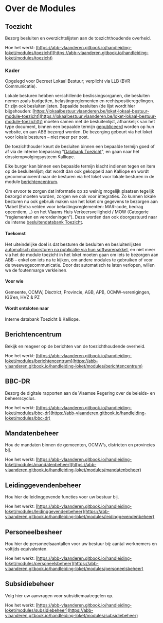 # Over de Modules

## Toezicht

Bezorg besluiten en overzichtslijsten aan de toezichthoudende overheid.

Hoe het werkt: [https://abb-vlaanderen.gitbook.io/handleiding-loket/modules/toezicht](https://abb-vlaanderen.gitbook.io/handleiding-loket/modules/toezicht)

### Kader

Opgelegd voor Decreet Lokaal Bestuur; verplicht via LLB \(BVR Communicatie\).

Lokale besturen hebben verschillende beslissingsorganen, die besluiten nemen zoals budgetten, belastingreglementen en rechtspositieregelingen. Er zijn ook besluitenlijsten. Bepaalde besluiten \(de lijst wordt hier bijgehouden: [https://lokaalbestuur.vlaanderen.be/loket-lokaal-bestuur-module-toezicht](https://lokaalbestuur.vlaanderen.be/loket-lokaal-bestuur-module-toezicht)\) moeten samen met de besluitenlijst, afhankelijk van het type document, binnen een bepaalde termijn [gepubliceerd](../melden.md) worden op hun website, en aan ABB bezorgd worden. De bezorging gebeurt via het loket voor lokale besturen – niet meer per post.

De toezichthouder keurt de besluiten binnen een bepaalde termijn goed of af via de interne toepassing "[Databank Toezicht](../toezicht.md)", en gaan naar het dossieropvolgingsysteem Kalliope.

Elke burger kan binnen een bepaalde termijn klacht indienen tegen en item op de besluitenlijst; dat wordt dan ook gekoppeld aan Kalliope en wordt gecommuniceerd naar de besturen via het loket voor lokale besturen in de module [berichtencentrum](over-de-modules.md#berichtencentrum). 

Om ervoor te zorgen dat informatie op zo weinig mogelijk plaatsen tegelijk bezorgd moeten worden, zorgen we ook voor integraties. Zo kunnen lokale besturen nu ook gebruik maken van het loket om gegevens te bezorgen aan Vlabel \(Extra velden voor belastingsreglementen: MAR-code, bedrag opcentiem, ..\) en het Vlaams Huis Verkeersveiligheid / MOW \(Categorie "reglementen en verordeningen"\). Deze worden dan ook doorgestuurd naar de interne [besluitendatabank Toezicht](../toezicht.md). 

#### Toekomst

Het uiteindelijke doel is dat besturen de besluiten en besluitenlijsten [automatisch doorsturen na publicatie via hun softwarepakket](../melden.md), en niet meer via het de module toezicht in het loket moeten gaan om iets te bezorgen aan ABB – enkel om iets na te kijken, om andere modules te gebruiken of voor de tweewegscommunicatie. Door dat automatisch te laten verlopen, willen we de foutenmarge verkleinen.

#### Voor wie

Gemeente, OCMW, Disctrict, Provincie, AGB, APB, OCMW-verenigingen, IGS’en, HVZ & PZ

#### Wordt ontsloten naar

Interne databank Toezicht & Kalliope.

## Berichtencentrum

Bekijk en reageer op de berichten van de toezichthoudende overheid.

Hoe het werkt: [https://abb-vlaanderen.gitbook.io/handleiding-loket/modules/berichtencentrum](https://abb-vlaanderen.gitbook.io/handleiding-loket/modules/berichtencentrum)

## BBC-DR

Bezorg de digitale rapporten aan de Vlaamse Regering over de beleids- en beheerscyclus.

Hoe het werkt: [https://abb-vlaanderen.gitbook.io/handleiding-loket/modules/bbc-dr](https://abb-vlaanderen.gitbook.io/handleiding-loket/modules/bbc-dr)

## Mandatenbeheer

Hou de mandaten binnen de gemeenten, OCMW’s, districten en provincies bij.

Hoe het werkt: [https://abb-vlaanderen.gitbook.io/handleiding-loket/modules/mandatenbeheer](https://abb-vlaanderen.gitbook.io/handleiding-loket/modules/mandatenbeheer)

## Leidinggevendenbeheer

Hou hier de leidinggevende functies voor uw bestuur bij.

Hoe het werkt: [https://abb-vlaanderen.gitbook.io/handleiding-loket/modules/leidinggevendenbeheer](https://abb-vlaanderen.gitbook.io/handleiding-loket/modules/leidinggevendenbeheer)

## Personeelbesheer

Hou hier de personeelsaantallen voor uw bestuur bij: aantal werknemers en voltijds equivalenten.

Hoe het werkt: [https://abb-vlaanderen.gitbook.io/handleiding-loket/modules/personeelsbeheer](https://abb-vlaanderen.gitbook.io/handleiding-loket/modules/personeelsbeheer)

## Subsidiebeheer

Volg hier uw aanvragen voor subsidiemaatregelen op.

Hoe het werkt: [https://abb-vlaanderen.gitbook.io/handleiding-loket/modules/subsidiebeheer](https://abb-vlaanderen.gitbook.io/handleiding-loket/modules/subsidiebeheer)



